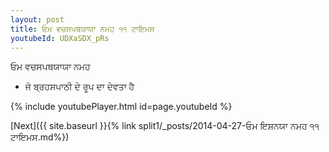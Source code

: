 ```yaml
---
layout: post
title: ਓਮ ਵਚਸਪਥਯਾਯਾ ਨਮਹ ੧੧ ਟਾਇਮਸ
youtubeId: UDXaSDX_pRs
---
```

 
 
 ਓਮ ਵਚਸਪਥਯਾਯਾ ਨਮਹ  
 
 -  ਜੋ ਬ੍ਰਹਸਪਾਠੀ ਦੇ ਰੂਪ ਦਾ ਦੇਵਤਾ ਹੈ 
 
  
 
  
 
 
 
 
 
 


{% include youtubePlayer.html id=page.youtubeId %}
 
[Next]({{ site.baseurl }}{% link  split1/_posts/2014-04-27-ਓਮ ਇਸ਼ਨਯਾ ਨਮਹ ੧੧ ਟਾਇਮਸ.md%})
 
